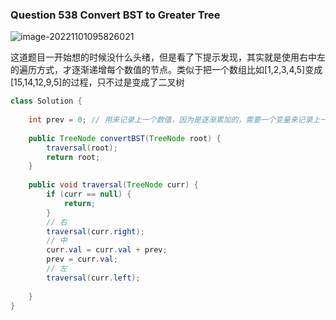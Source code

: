 ### Question 538 Convert BST to Greater Tree

![image-20221101095826021](C:\Users\jason\AppData\Roaming\Typora\typora-user-images\image-20221101095826021.png)

这道题目一开始想的时候没什么头绪，但是看了下提示发现，其实就是使用右中左的遍历方式，才逐渐递增每个数值的节点。类似于把一个数组比如[1,2,3,4,5]变成[15,14,12,9,5]的过程，只不过是变成了二叉树

~~~java
class Solution {
    
    int prev = 0; // 用来记录上一个数值，因为是逐渐累加的，需要一个变量来记录上一个累计的最大值，这里可以用TreeNode来代替但是还得处理空指针的情况，不是很方便
    
    public TreeNode convertBST(TreeNode root) {
        traversal(root);
        return root;
    }
    
    public void traversal(TreeNode curr) {
        if (curr == null) {
            return;
        }
        // 右
        traversal(curr.right);
        // 中
        curr.val = curr.val + prev;
        prev = curr.val;
        // 左
        traversal(curr.left);
        
    }
}
~~~

